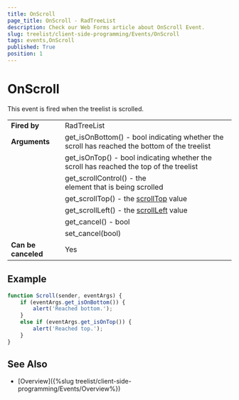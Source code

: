 ```yaml
---
title: OnScroll
page_title: OnScroll - RadTreeList
description: Check our Web Forms article about OnScroll Event.
slug: treelist/client-side-programming/Events/OnScroll
tags: events,OnScroll
published: True
position: 1
---
```


# OnScroll


This event is fired when the treelist is scrolled.


| | |
| ------ | ------ |
| **Fired by** | RadTreeList |
| **Arguments** | get_isOnBottom() - bool indicating whether the scroll has reached the bottom of the treelist |
|| get_isOnTop() - bool indicating whether the scroll has reached the top of the treelist |
|| get_scrollControl() - the <div> element that is being scrolled |
|| get_scrollTop() - the [scrollTop](https://msdn.microsoft.com/en-us/library/ms534618) value |
|| get_scrollLeft() - the [scrollLeft](https://msdn.microsoft.com/en-us/library/ms534617) value |
|| get_cancel() - bool |
|| set_cancel(bool) |
| **Can be canceled** | Yes |


## Example

````JavaScript
function Scroll(sender, eventArgs) {
    if (eventArgs.get_isOnBottom()) {
        alert('Reached bottom.');
    }
    else if (eventArgs.get_isOnTop()) {
        alert('Reached top.');
    }
}
````



## See Also

 * [Overview]({%slug treelist/client-side-programming/Events/Overview%})
 
 
 
